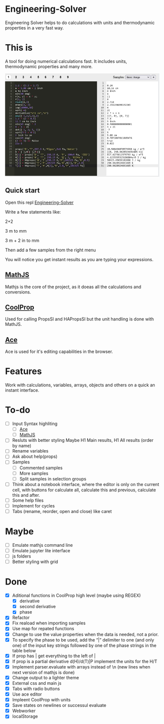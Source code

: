 # Engineering-Solver
Engineering Solver helps to do calculations with units and thermodynamic properties in a very fast way.

# This is

A tool for doing numerical calculations fast. It includes units, thermodynamic properties and many more.

![MainFigure](Engineering-Calculator.jpg)

## Quick start

Open this repl [Engineering-Solver](https://replit.com/@dvd101x/Engineering-Solver)

Write a few statements like:

2+2

3 m to mm

3 m + 2 in to mm

Then add a few samples from the right menu

You will notice you get instant results as you are typing your expressions.

## [MathJS](https://mathjs.org/)
Mathjs is the core of the project, as it doeas all the calculations and conversions.

## [CoolProp](http://www.coolprop.org/coolprop/HighLevelAPI.html#)

Used for calling PropsSI and HAPropsSI but the unit handling is done with MathJS.

## [Ace](https://ace.c9.io/)

Ace is used for it's editing capabilities in the browser.

# Features

Work with calculations, variables, arrays, objects and others on a quick an instant interface.

# To-do

* [ ] Input Syntax highliting
  * [ ] [Ace](https://ace.c9.io/#nav=higlighter)
  * [ ] [MathJS](https://mathjs.org/docs/expressions/syntax.html)
* [ ] Resluts with better styling Maybe H1 Main results, H1 All results (order by name)
* [ ] Rename variables
* [ ] Ask about help(props)
* [ ] Samples 
  * [ ] Commented samples
  * [ ] More samples
  * [ ] Split samples in selection groups
* [ ] Think about a notebook interface, where the editor is only on the current cell, with buttons for calculate all, calculate this and previous, calculate this and after.
* [ ] Some help files
* [ ] Implement for cycles
* [ ] Tabs (rename, reorder, open and close) like caret

# Maybe
* [ ] Emulate mathjs command line
* [ ] Emulate jupyter lite interface
* [ ] js folders
* [ ] Better styling with grid

# Done

* [x] Aditional functions in CoolProp high level (maybe using REGEX)
  * [x] derivative
  * [x] second derivative
  * [x] phase
* [x] Refactor
* [x] Fix reaload when importing samples
* [x] Use map for repated functions
* [x] Change to use the value properties when the data is needed, not a prior.
* [x] To specify the phase to be used, add the “|” delimiter to one (and only one) of the input key strings followed by one of the phase strings in the table below
* [x] If prop has | get everything to the left of |
* [x] If prop is a partial derivative d(H)/d(T)|P implement the units for the H/T
* [x] Implement parser.evaluate with arrays instead of \n (new lines when next version of mathjs is done)
* [x] Change output to a lighter theme
* [x] External css and main js
* [x] Tabs with radio buttons
* [x] Use ace editor
* [x] Impleent CoolProp with units
* [x] Save states on newlines or successul evaluate
* [x] Webworker
* [x] localStorage
